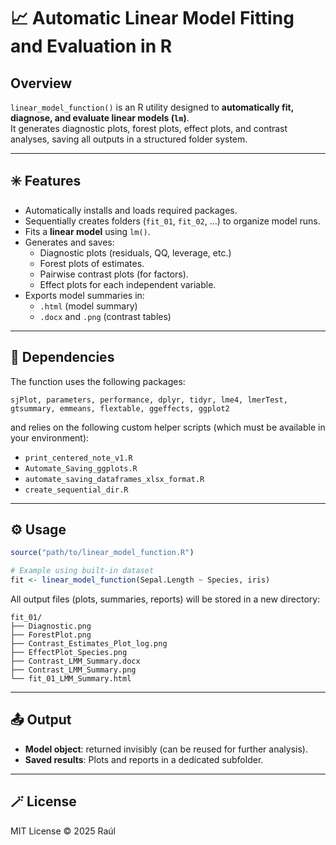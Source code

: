 # 📈 Automatic Linear Model Fitting and Evaluation in R

## Overview
`linear_model_function()` is an R utility designed to **automatically fit, diagnose, and evaluate linear models (`lm`)**.  
It generates diagnostic plots, forest plots, effect plots, and contrast analyses, saving all outputs in a structured folder system.

---

## ✳️ Features
- Automatically installs and loads required packages.
- Sequentially creates folders (`fit_01`, `fit_02`, …) to organize model runs.
- Fits a **linear model** using `lm()`.
- Generates and saves:
  - Diagnostic plots (residuals, QQ, leverage, etc.)
  - Forest plots of estimates.
  - Pairwise contrast plots (for factors).
  - Effect plots for each independent variable.
- Exports model summaries in:
  - `.html` (model summary)
  - `.docx` and `.png` (contrast tables)

---

## 🧩 Dependencies
The function uses the following packages:

```
sjPlot, parameters, performance, dplyr, tidyr, lme4, lmerTest,
gtsummary, emmeans, flextable, ggeffects, ggplot2
```

and relies on the following custom helper scripts (which must be available in your environment):

- `print_centered_note_v1.R`
- `Automate_Saving_ggplots.R`
- `automate_saving_dataframes_xlsx_format.R`
- `create_sequential_dir.R`

---

## ⚙️ Usage

```r
source("path/to/linear_model_function.R")

# Example using built-in dataset
fit <- linear_model_function(Sepal.Length ~ Species, iris)
```

All output files (plots, summaries, reports) will be stored in a new directory:
```
fit_01/
├── Diagnostic.png
├── ForestPlot.png
├── Contrast_Estimates_Plot_log.png
├── EffectPlot_Species.png
├── Contrast_LMM_Summary.docx
├── Contrast_LMM_Summary.png
└── fit_01_LMM_Summary.html
```

---

## 📤 Output
- **Model object**: returned invisibly (can be reused for further analysis).
- **Saved results**: Plots and reports in a dedicated subfolder.

---

## 🪄 License
MIT License © 2025 Raúl
